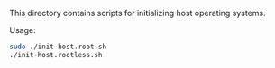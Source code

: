 This directory contains scripts for initializing host operating systems.

Usage:
```bash
sudo ./init-host.root.sh
./init-host.rootless.sh
```
